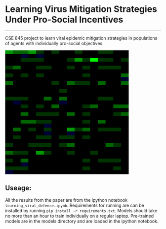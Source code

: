 # Learning Virus Mitigation Strategies Under Pro-Social Incentives
***************

CSE 845 project to learn viral epidemic mitigation strategies in populations of agents with individually pro-social objectives.

<kbd><img src="images/2.gif"/></kbd>

## Useage:

All the results from the paper are from the ipython notebook `learning_viral_defense.ipynb`. Requirements for running are can be installed by running `pip install -r requirements.txt`. Models should take no more than an hour to train individually on a regular laptop. Pre-trained models are in the models directory and are loaded in the ipython notebook. 


